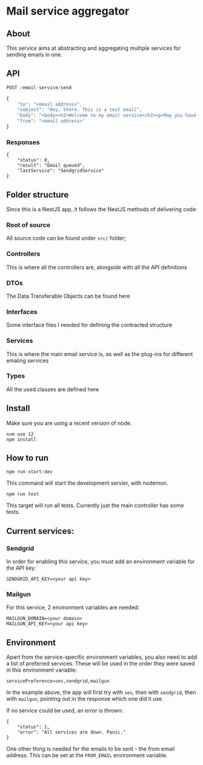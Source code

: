 # Mail service aggregator

## About

This service aims at abstracting and aggregating multiple services for sending emails in one.

## API

```javascript
POST /email-service/send

{
	"to": "<email address>",
	"subject": "Hey, there. This is a test email",
	"body": "<body><h2>Welcome to my email service</h2><p>May you have a pleasant experience using it!</p></body>",
	"from": "<email address>"
}
```

### Responses
```
{
    "status": 0,
    "result": "Email queued",
    "lastService": "SendgridService"
}
```

## Folder structure
Since this is a NestJS app, it follows the NestJS methods of delivering code:

### Root of source
All source code can be found under `src/` folder;

### Controllers
This is where all the controllers are, alongside with all the API definitions

### DTOs
The Data Transferable Objects can be found here

### Interfaces
Some interface files I needed for defining the contracted structure

### Services
This is where the main email service is, as well as the plug-ins for different emaling services

### Types
All the used classes are defined here


## Install
Make sure you are using a recent version of node.

```
nvm use 12
npm install
```

## How to run

```
npm run start:dev
```

This command will start the development servier, with nodemon.

```
npm run test
```

This target will run all tests. Currently just the main controller has some tests.


## Current services:

### Sendgrid
In order for enabling this service, you must add an environment variable for the API key:
```
SENDGRID_API_KEY=<your api key>
```

### Mailgun
For this service, 2 environment variables are needed:

```
MAILGUN_DOMAIN=<your domain>
MAILGUN_API_KEY=<your api key>
```

## Environment

Apart from the service-specific environment variables, you also need to add a list of preferred services. These will be used in the order they were saved in this environment variable:

```
servicePreference=ses,sendgrid,mailgun
```
In the example above, the app will first try with `ses`, then with `sendgrid`, then with `mailgun`, pointing out in the response which one did it use.

If no service could be used, an error is thrown:

```
{
    "status": 1,
    "error": "All services are down. Panic."
}
```

One other thing is needed for the emails to be sent - the from email address. This can be set at the `FROM_EMAIL` environment variable.